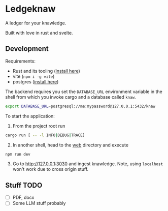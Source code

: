 # Ledgeknaw

A ledger for your knawledge.

Built with love in rust and svelte.

## Development

Requirements:

- Rust and its tooling ([install here](https://www.rust-lang.org/tools/install))
- vite (`npm i -g vite`)
- postgres ([install here](https://www.postgresql.org/download/))

The backend requires you set the `DATABASE_URL` environment variable in the shell from which you invoke cargo and a database called `knaw`.

```bash
export DATABASE_URL=postgresql://me:mypassword@127.0.0.1:5432/knaw
```

To start the application:

1. From the project root run

```bash
cargo run [ -- -l INFO|DEBUG|TRACE]
```

2. In another shell, head to the [web](web) directory and execute

```bash
npm run dev
```

3. Go to http://127.0.0.1:3030 and ingest knawledge. Note, using `localhost` won't work due to cross origin stuff.

## Stuff TODO

- [ ] PDF, docx
- [ ] Some LLM stuff probably

